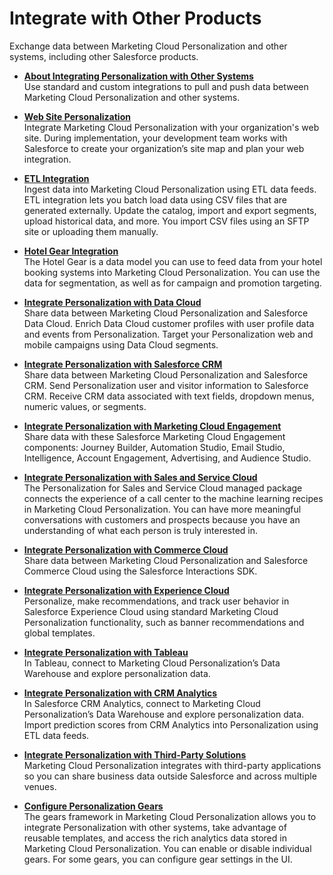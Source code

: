 

# Integrate with Other Products

Exchange data between Marketing Cloud Personalization and other systems,
including other Salesforce products.

  * **[About Integrating Personalization with Other Systems](https://help.salesforce.com/s/articleView?id=sf.mc_pers_integration_about.htm&language=en_US&type=5)**  
Use standard and custom integrations to pull and push data between Marketing
Cloud Personalization and other systems.

  * **[Web Site Personalization](https://help.salesforce.com/s/articleView?id=sf.mc_pers_web_sdk_integration.htm&language=en_US&type=5)**  
Integrate Marketing Cloud Personalization with your organization's web site.
During implementation, your development team works with Salesforce to create
your organization’s site map and plan your web integration.

  * **[ETL Integration](https://help.salesforce.com/s/articleView?id=sf.mc_pers_etl_integration.htm&language=en_US&type=5)**  
Ingest data into Marketing Cloud Personalization using ETL data feeds. ETL
integration lets you batch load data using CSV files that are generated
externally. Update the catalog, import and export segments, upload historical
data, and more. You import CSV files using an SFTP site or uploading them
manually.

  * **[Hotel Gear Integration](https://help.salesforce.com/s/articleView?id=sf.mc_pers_hotel_gear.htm&language=en_US&type=5)**  
The Hotel Gear is a data model you can use to feed data from your hotel
booking systems into Marketing Cloud Personalization. You can use the data for
segmentation, as well as for campaign and promotion targeting.

  * **[Integrate Personalization with Data Cloud](https://help.salesforce.com/s/articleView?id=sf.mc_pers_salesforce_cdp.htm&language=en_US&type=5)**  
Share data between Marketing Cloud Personalization and Salesforce Data Cloud.
Enrich Data Cloud customer profiles with user profile data and events from
Personalization. Target your Personalization web and mobile campaigns using
Data Cloud segments.

  * **[Integrate Personalization with Salesforce CRM](https://help.salesforce.com/s/articleView?id=sf.mc_pers_salesforce_crm.htm&language=en_US&type=5)**  
Share data between Marketing Cloud Personalization and Salesforce CRM. Send
Personalization user and visitor information to Salesforce CRM. Receive CRM
data associated with text fields, dropdown menus, numeric values, or segments.

  * **[Integrate Personalization with Marketing Cloud Engagement](https://help.salesforce.com/s/articleView?id=sf.mc_pers_salesforce_marketing_cloud.htm&language=en_US&type=5)**  
Share data with these Salesforce Marketing Cloud Engagement components:
Journey Builder, Automation Studio, Email Studio, Intelligence, Account
Engagement, Advertising, and Audience Studio.

  * **[Integrate Personalization with Sales and Service Cloud](https://help.salesforce.com/s/articleView?id=sf.mc_pers_salesforce_sales_service_cloud_connector.htm&language=en_US&type=5)**  
The Personalization for Sales and Service Cloud managed package connects the
experience of a call center to the machine learning recipes in Marketing Cloud
Personalization. You can have more meaningful conversations with customers and
prospects because you have an understanding of what each person is truly
interested in.

  * **[Integrate Personalization with Commerce Cloud](https://help.salesforce.com/s/articleView?id=sf.mc_pers_salesforce_commerce_cloud.htm&language=en_US&type=5)**  
Share data between Marketing Cloud Personalization and Salesforce Commerce
Cloud using the Salesforce Interactions SDK.

  * **[Integrate Personalization with Experience Cloud](https://help.salesforce.com/s/articleView?id=sf.mc_pers_salesforce_experience_cloud.htm&language=en_US&type=5)**  
Personalize, make recommendations, and track user behavior in Salesforce
Experience Cloud using standard Marketing Cloud Personalization functionality,
such as banner recommendations and global templates.

  * **[Integrate Personalization with Tableau](https://help.salesforce.com/s/articleView?id=sf.mc_pers_salesforce_tableau.htm&language=en_US&type=5)**  
In Tableau, connect to Marketing Cloud Personalization’s Data Warehouse and
explore personalization data.

  * **[Integrate Personalization with CRM Analytics](https://help.salesforce.com/s/articleView?id=sf.mc_pers_salesforce_crma.htm&language=en_US&type=5)**  
In Salesforce CRM Analytics, connect to Marketing Cloud Personalization’s Data
Warehouse and explore personalization data. Import prediction scores from CRM
Analytics into Personalization using ETL data feeds.

  * **[Integrate Personalization with Third-Party Solutions](https://help.salesforce.com/s/articleView?id=sf.mc_pers_third_party_integration.htm&language=en_US&type=5)**  
Marketing Cloud Personalization integrates with third-party applications so
you can share business data outside Salesforce and across multiple venues.

  * **[Configure Personalization Gears](https://help.salesforce.com/s/articleView?id=sf.mc_pers_gear.htm&language=en_US&type=5)**  
The gears framework in Marketing Cloud Personalization allows you to integrate
Personalization with other systems, take advantage of reusable templates, and
access the rich analytics data stored in Marketing Cloud Personalization. You
can enable or disable individual gears. For some gears, you can configure gear
settings in the UI.

